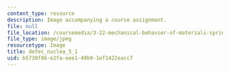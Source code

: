 ```yaml
---
content_type: resource
description: Image accompanying a course assignment.
file: null
file_location: /coursemedia/3-22-mechanical-behavior-of-materials-spring-2008/b5730f86e2faeee149b91ef1422eacc7_defec_nuclea_5_1.jpg
file_type: image/jpeg
resourcetype: Image
title: defec_nuclea_5_1
uid: b5730f86-e2fa-eee1-49b9-1ef1422eacc7
---
```

